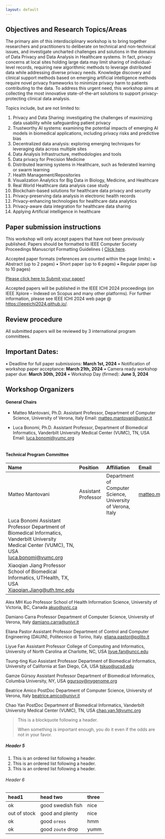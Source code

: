 ```yaml
---
layout: default
---
```



## Objectives and Research Topics/Areas
The primary aim of this interdisciplinary workshop is to bring together researchers and practitioners to deliberate on technical and non-technical issues, and investigate uncharted challenges and solutions in the domains of Data Privacy and Data Analysis in Healthcare systems. In fact, privacy concerns at local sites holding large data may limit sharing of individual-level records, requiring new algorithmic methods to leverage distributed data while addressing diverse privacy needs. Knowledge discovery and clinical support methods based on emerging artificial intelligence methods require novel privacy frameworks to minimize privacy harm to patients contributing to the data. To address this urgent need, this workshop aims at collecting the most innovative state-of-the-art solutions to support privacy-protecting clinical data analysis.

Topics include, but are not limited to: 
1.	Privacy and Data Sharing: investigating the challenges of maximizing data usability while safeguarding patient privacy
2.	Trustworthy AI systems: examining the potential impacts of emerging AI models in biomedical applications, including privacy risks and predictive bias
3.	Decentralized data analysis: exploring emerging techniques for leveraging data across multiple sites
4.	Data Analysis Infrastructure, methodologies and tools 
5.	Data privacy for Precision Medicine
6.	Distributed learning systems in Healthcare, such as federated learning or swarm learning
7.	Health Management/Repositories
8.	Visualization Analytics for Big Data in Biology, Medicine, and Healthcare
9.	Real World Healthcare data analysis case study
10.	Blockchain-based solutions for healthcare data privacy and security
11.	Privacy-preserving data analysis in electronic health records
12.	Privacy-enhancing technologies for healthcare data analytics
13.	Privacy-aware data integration for healthcare data sharing
14.	Applying Artificial intelligence in healthcare

## Paper submission instructions
This workshop will only accept papers that have not been previously published. 
Papers should be formatted to IEEE Computer Society Proceedings Manuscript Formatting Guidelines ( [Click here](https://www.ieee.org/conferences/publishing/templates.html). 

Accepted paper formats (references are counted within the page limits):
•	Abstract (up to 2 pages)
•	Short paper (up to 6 pages)
•	Regular paper (up to 10 pages)

[Please click here to Submit your paper!](https://easychair.org/conferences/?conf=ieeeichi2024)

Accepted papers will be published in the IEEE ICHI 2024 proceedings (on IEEE Xplore – Indexed on Scopus and many other platforms). For further information, please see IEEE ICHI 2024 web page @ https://ieeeichi2024.github.io/.

## Review procedure 
All submitted papers will be reviewed by 3 international program committees.

## Important Dates:
•	Deadline for full paper submissions: **March 1st, 2024**
•	Notification of workshop paper acceptance: **March 21th, 2024**
•	Camera ready workshop paper due: **March 30th, 2024**
•	Workshop Day (firmed): **June 3, 2024**

## Workshop Organizers
#### General Chairs
* Matteo Mantovani, Ph.D.
Assistant Professor, Department of Computer Science, University of Verona, Italy
Email:  [matteo.mantovani@univr.it](mailto:matteo.mantovani@univr.it)

* Luca Bonomi, Ph.D.
Assistant Professor, Department of Biomedical Informatics, Vanderbilt University Medical Center (VUMC), TN, USA
Email: [luca.bonomi@vumc.org](mailto:luca.bonomi@vumc.org)  
 
#### Technical Program Committee

|Name	| Position	   | Affiliation	| Email |
|:------|:-------------|:---------------|:------|
|Matteo Mantovani	| Assistant Professor	| Department of Computer Science, University of Verona, Italy |	matteo.mantovani@univr.it |
|Luca Bonomi	Assistant Professor	Department of Biomedical Informatics, Vanderbilt University Medical Center (VUMC), TN, USA	luca.bonomi@vumc.org |
|Xiaoqian Jiang	Professor	School of Biomedical Informatics, UTHealth, TX, USA	Xiaoqian.Jiang@uth.tmc.edu
Alex MH Kuo	Professor	School of Health Information Science, University of Victoria, BC, Canada	akuo@uvic.ca

Damiano Carra	Professor	Department of Computer Science, University of Verona, Italy 	damiano.carra@univr.it

Eliana Pastor	Assistant Professor	Department of Control and Computer Engineering (DAUIN), Politecnico di Torino, Italy.	eliana.pastor@polito.it

Liyue Fan	Assistant Professor	College of Computing and Informatics, University of North Carolina at Charlotte, NC, USA	liyue.fan@uncc.edu

Tsung-ting Kuo	Assistant Professor	Department of Biomedical Informatics, University of California at San Diego, CA, USA	tskuo@ucsd.edu

Gamze Gürsoy	Assistant Professor	Department of Biomedical Informatics, Columbia University, NY, USA	ggursoy@nygenome.org

Beatrice Amico	PostDoc	Department of Computer Science, University of Verona, Italy	beatrice.amico@univr.it

Chao Yan	PostDoc	Department of Biomedical Informatics, Vanderbilt University Medical Center (VUMC), TN, USA	chao.yan.1@vumc.org



> This is a blockquote following a header.
>
> When something is important enough, you do it even if the odds are not in your favor.


##### Header 5

1.  This is an ordered list following a header.
2.  This is an ordered list following a header.
3.  This is an ordered list following a header.

###### Header 6

| head1        | head two          | three |
|:-------------|:------------------|:------|
| ok           | good swedish fish | nice  |
| out of stock | good and plenty   | nice  |
| ok           | good `oreos`      | hmm   |
| ok           | good `zoute` drop | yumm  |